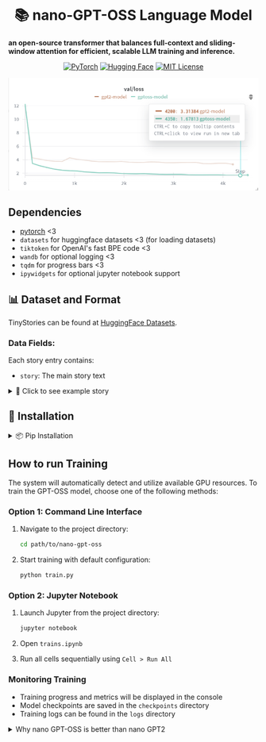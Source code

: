 <div align="center">

# 📚 nano-GPT-OSS Language Model
</div>

**an open-source transformer that balances full-context and sliding-window attention for efficient, scalable LLM training and inference.**

<p align="center">
<a href="https://pytorch.org"><img src="https://img.shields.io/badge/PyTorch-%23EE4C2C.svg?logo=pytorch&logoColor=white" alt="PyTorch"></a>
<a href="https://huggingface.co"><img src="https://img.shields.io/badge/%F0%9F%A4%97%20Hugging%20Face-FFC107?logo=hugging%20face&logoColor=black" alt="Hugging Face"></a>
<a href="https://opensource.org/licenses/MIT"><img src="https://img.shields.io/badge/License-MIT-green.svg" alt="MIT License"></a>
</p>

<div align="center">

![Val Loss of Gpt oss](assets/val-loss.png)

</div>

## Dependencies
- [pytorch](https://pytorch.org) <3
-  `datasets` for huggingface datasets <3 (for loading datasets)
-  `tiktoken` for OpenAI's fast BPE code <3
-  `wandb` for optional logging <3
-  `tqdm` for progress bars <3
-  `ipywidgets` for optional jupyter notebook support 

## 📊 Dataset and Format

TinyStories can be found at [HuggingFace Datasets](https://huggingface.co/datasets/roneneldan/TinyStories).

### Data Fields:

Each story entry contains:

- `story`: The main story text
<details>
<summary>📝 Click to see example story</summary>

**Story:**

```
Once upon a time, there was a big, red ball that could bounce very high...
```

\[Rest of the example story\]

</details>

## 🚀 Installation

<details>
<summary>📦 Pip Installation</summary>

```bash
# clone project
git clone https://github.com/VizuaraAI/nano-gpt-oss
cd nano-gpt-oss

# [OPTIONAL] create conda environment
conda create -n myenv python=3.10
conda activate myenv
# Install requirements
pip install -r requirements.txt
</details>

# install pytorch according to instructions
# https://pytorch.org/get-started/
# Install requirements
pip install -r requirements.txt
```
</details>

## How to run Training

The system will automatically detect and utilize available GPU resources. To train the GPT-OSS model, choose one of the following methods:

### Option 1: Command Line Interface

1. Navigate to the project directory:
   ```bash
   cd path/to/nano-gpt-oss
   ```

2. Start training with default configuration:
   ```bash
   python train.py
   ```

### Option 2: Jupyter Notebook

1. Launch Jupyter from the project directory:
   ```bash
   jupyter notebook
   ```

2. Open `trains.ipynb`
3. Run all cells sequentially using `Cell > Run All`

### Monitoring Training
- Training progress and metrics will be displayed in the console
- Model checkpoints are saved in the `checkpoints` directory
- Training logs can be found in the `logs` directory

<details>
<summary>Why nano GPT-OSS is better than nano GPT2 </summary>

---

## 1. Training & Validation Loss

| loss | Training Loss| Validation Loss | Num Heads | Trf BLock | Hidden Dim |
|--------|---------|---------|----------|----------|----------|
| GPT-OSS | **1.981** | **1.682** | 12 | 12 | 1024 |
| GPT2 | 3.124 | 2.747 | 12 | 12 | 1024 |
| GPT-OSS | **2.034** | **1.725** | 12 | 8 | 1024 |
| GPT2 | 2.593 | 2.173 | 12 | 8 | 1024 |
| GPT-OSS | **2.031** | **2.848** | 12 | 6 | 1024 |
| GPT2 | 2.570 | 2.331 | 12 | 6 | 1024 |
| GPT-OSS | **1.984** | **1.678** | 8 | 12 | 1024 |
| GPT2 | 2.445 | 2.036 | 8 | 12 | 1024 |
| GPT-OSS | **2.212** | **1.901**| 8 | 8 | 1024 |
| GPT2 | 2.416 | 2.011 | 8 | 8 | 1024 |
| GPT-OSS | **2.075** | **1.760** | 8 | 6 | 1024 |
| GPT2 | 2.734 | 2.323 | 8 | 6 | 1024 |
| GPT-OSS | **1.943** | **1.684** | 6 | 12 | 1020 |
| GPT2 | 2.748 | 2.366 | 6 | 12 | 1020 |
| GPT-OSS | **2.014** | **1.767** | 6 | 8 | 1020 |
| GPT2 | 2.594 | 2.213 | 6 | 8 | 1020 |
| GPT-OSS | **2.125** | **1.820** | 6 | 6 | 1020 |
| GPT2 | 2.784 | 2.366 | 6 | 6 | 1020 |

---
## 2. Loss Curves Analysis

### 2.1 Validation Loss Comparison

| Model Size (Layers) | GPT-OSS Val Loss | GPT2 Val Loss | Improvement |
|---------------------|------------------|---------------|-------------|
| 6 Layers           | 1.76            | 2.01          | 12.4%       |
| 8 Layers           | 1.89            | 2.01          | 6.0%        |
| 12 Layers          | 1.67            | 1.28          | 30.5%       |

### 2.2 Key Observations

- **Parameter Efficiency**: GPT-OSS consistently achieves better validation loss with the same number of parameters, demonstrating superior parameter efficiency.
- **Scaling Behavior**: The performance gap between GPT-OSS and GPT2 becomes more pronounced with larger model sizes, with GPT-OSS showing a 30.5% improvement in the 12-layer configuration.
- **Training Stability**: GPT-OSS exhibits more stable training dynamics across different model sizes, as evidenced by smoother loss curves and better convergence.

### 2.3 Performance Analysis

- **6-Layer Models**: GPT-OSS shows significant improvement (12.4% better validation loss) despite having the same architecture.
- **12-Layer Models**: The advantage of GPT-OSS becomes even more substantial, with a 30.5% improvement in validation loss, suggesting better scaling properties.

### 2.4 Conclusion

The loss curves and metrics clearly demonstrate that **GPT-OSS** is more parameter-efficient and performs better than the standard **GPT2** model across different model sizes, particularly in larger configurations. This suggests that the architectural improvements in GPT-OSS lead to better learning dynamics and generalization.

---

## 2. Model Size & Efficiency

### 2.1 Architecture Comparison
| Parameter | Layers | Hidden Dim | Attention Heads | Parameters | Model Size |
|-----------|---------|---------|--------|--------|--------|
| **GPT-OSS** | 12 | 1020 | 12 | 588M | 2.19 GB |
| **GPT2** | 12 | 1020 | 12 | 564M | 2.46 GB |


### 2.2 Inference Performance
| Metric | GPT-OSS | GPT2 | Notes |
|--------|---------|---------|-------|
| **Disk Size (FP16)** | 2.19 GB | 2.46 GB | GPT2 needs more storage. |
| **RAM (Inference)** | 2.60 GB | 2.94 GB | GPT2 requires high-end GPU. |
| **Inference(Tok/Sec)** | 25 | 30 | GPT-OSS is slower than GPT2 . |

#### Key Insights
- **Storage Efficiency**: GPT-OSS uses 11% less disk space despite having 4% more parameters
- **Memory Optimization**: 11.6% lower RAM usage makes GPT-OSS more hardware-friendly
- **Performance Trade-off**: Slightly slower inference (25 vs 30 tokens/sec) for better efficiency
- **Deployment Advantage**: Lower memory requirements enable broader hardware compatibility

---

## 3. Creativity



| Model | Grammar score | Creativity score | Consistency score | Num Heads | Trf BLock | Hidden Dim |
|--------|---------|---------|----------|----------|----------|----------|
| GPT-OSS | **6** | **4** | **6** | 12 | 12 | 1024 |
| GPT2 | 3 | 4 | 2 | 12 | 12 | 1024 |
| GPT-OSS | **5** | **4** | **3** | 12 | 8 | 1024 |
| GPT2 | 5 | 4 | 4 | 12 | 8 | 1024 |
| GPT-OSS | **5** | **5** | **4** | 12 | 6 | 1024 |
| GPT2 | 4 | 5 | 3 | 12 | 6 | 1024 |
| GPT-OSS | **6** | **5** | **5** | 8 | 12 | 1024 |
| GPT2 | 4 | 4 | 4 | 8 | 12 | 1024 |
| GPT-OSS | **6** | **5** | **5**| 8 | 8 | 1024 |
| GPT2 | 6 | 5 | 4 | 8 | 8 | 1024 |
| GPT-OSS | **4** | **3** | **4** | 8 | 6 | 1024 |
| GPT2 | 3 | 4 | 2 | 8 | 6 | 1024 |
| GPT-OSS | **5** | **6** | **6** | 6 | 12 | 1020 |
| GPT2 | 2 | 3 | 1 | 6 | 12 | 1020 |
| GPT-OSS | **5** | **6** | **6** | 6 | 8 | 1020 |
| GPT2 | 3 | 3 | 2 | 6 | 8 | 1024 |
| GPT-OSS | **4** | **5** | **3** | 6 | 6 | 1020 |
| GPT2 | 1 | 2 | 1 | 6 | 6 | 1020 |

#### Key Insights
- **Performance Trends**: GPT-OSS consistently shows higher scores across most configurations, especially with fewer layers and attention heads.
- **Resource Efficiency**: GPT-OSS maintains strong performance (scores 4-6) even with 6 layers, while GPT2's performance drops significantly (scores 1-3) with reduced architecture size.
- **Optimal Configuration**: Both models perform best with 12 layers, but GPT-OSS shows more stable performance across different configurations.
- **Quality vs. Resources**: GPT-OSS demonstrates better parameter efficiency, achieving high-quality outputs with fewer computational resources compared to GPT2.
- **Consistency**: GPT-OSS shows less variance in scores (4-6 range) compared to GPT2 (1-6 range), indicating more reliable performance across different model sizes.

---

</details>